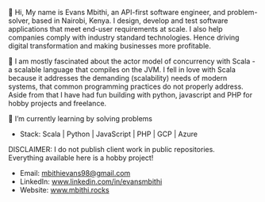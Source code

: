 👋 Hi, My name is Evans Mbithi, an API-first software engineer, and problem-solver, based in Nairobi, Kenya.
      I design, develop and test software applications that meet end-user requirements at scale. I also help companies comply with
      industry standard technologies. Hence driving digital transformation and making businesses more profitable. 
      
👀 I am mostly fascinated about the actor model of concurrency with Scala - a scalable language
      that compiles on the JVM. I fell in love with Scala because it addresses the demanding (scalability) needs
      of modern systems, that common programming practices do not properly address. Aside from that 
      I have had fun building with python, javascript and PHP for hobby projects and freelance. 
      
🌱 I’m currently learning by solving problems</br>

- Stack: Scala | Python | JavaScript | PHP | GCP | Azure

DISCLAIMER: I do not publish client work in public repositories. </br>
            Everything available here is a hobby project! </br>

<!-- 💞️ I’m looking to collaborate on ... -->
- Email: mbithievans98@gmail.com
- LinkedIn: www.linkedin.com/in/evansmbithi
- Website: www.mbithi.rocks

<!---
evansmbithi/evansmbithi is a ✨ special ✨ repository because its `README.md` (this file) appears on your GitHub profile.
You can click the Preview link to take a look at your changes.
--->
